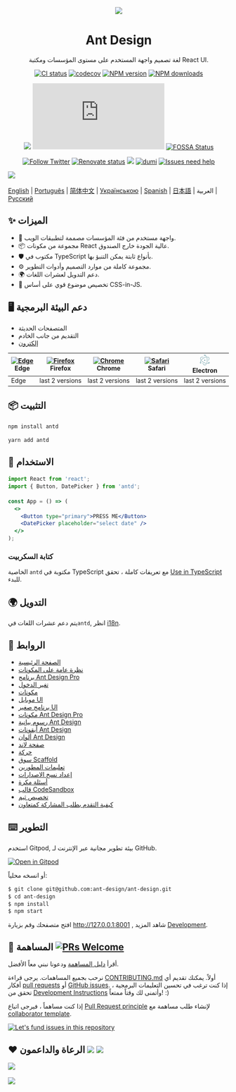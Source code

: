 <p align="center">
  <a href="https://ant.design">
    <img width="200" src="https://gw.alipayobjects.com/zos/rmsportal/KDpgvguMpGfqaHPjicRK.svg">
  </a>
</p>

<h1 align="center">Ant Design</h1>

<div align="center">

لغة تصميم واجهة المستخدم على مستوى المؤسسات ومكتبة React UI.

[![CI status][github-action-image]][github-action-url] [![codecov][codecov-image]][codecov-url] [![NPM version][npm-image]][npm-url] [![NPM downloads][download-image]][download-url]

[![][bundlephobia-image]][bundlephobia-url] [![][bundlesize-js-image]][unpkg-js-url] [![FOSSA Status][fossa-image]][fossa-url]

[![Follow Twitter][twitter-image]][twitter-url] [![Renovate status][renovate-image]][renovate-dashboard-url] [![][issues-helper-image]][issues-helper-url] [![dumi][dumi-image]][dumi-url] [![Issues need help][help-wanted-image]][help-wanted-url]

[npm-image]: http://img.shields.io/npm/v/antd.svg?style=flat-square
[npm-url]: http://npmjs.org/package/antd
[github-action-image]: https://github.com/ant-design/ant-design/workflows/%E2%9C%85%20test/badge.svg
[github-action-url]: https://github.com/ant-design/ant-design/actions?query=workflow%3A%22%E2%9C%85+test%22
[codecov-image]: https://img.shields.io/codecov/c/github/ant-design/ant-design/master.svg?style=flat-square
[codecov-url]: https://codecov.io/gh/ant-design/ant-design/branch/master
[download-image]: https://img.shields.io/npm/dm/antd.svg?style=flat-square
[download-url]: https://npmjs.org/package/antd
[fossa-image]: https://app.fossa.io/api/projects/git%2Bgithub.com%2Fant-design%2Fant-design.svg?type=shield
[fossa-url]: https://app.fossa.io/projects/git%2Bgithub.com%2Fant-design%2Fant-design?ref=badge_shield
[help-wanted-image]: https://flat.badgen.net/github/label-issues/ant-design/ant-design/help%20wanted/open
[help-wanted-url]: https://github.com/ant-design/ant-design/issues?q=is%3Aopen+is%3Aissue+label%3A%22help+wanted%22
[twitter-image]: https://img.shields.io/twitter/follow/AntDesignUI.svg?label=Ant%20Design
[twitter-url]: https://twitter.com/AntDesignUI
[bundlesize-js-image]: https://img.badgesize.io/https:/unpkg.com/antd/dist/antd.min.js?label=antd.min.js&compression=gzip&style=flat-square
[unpkg-js-url]: https://unpkg.com/browse/antd/dist/antd.min.js
[bundlephobia-image]: https://badgen.net/bundlephobia/minzip/antd?style=flat-square
[bundlephobia-url]: https://bundlephobia.com/package/antd
[issues-helper-image]: https://img.shields.io/badge/using-issues--helper-orange?style=flat-square
[issues-helper-url]: https://github.com/actions-cool/issues-helper
[renovate-image]: https://img.shields.io/badge/renovate-enabled-brightgreen.svg?style=flat-square
[renovate-dashboard-url]: https://github.com/ant-design/ant-design/issues/32498
[dumi-image]: https://img.shields.io/badge/docs%20by-dumi-blue?style=flat-square
[dumi-url]: https://github.com/umijs/dumi

</div>

[![](https://user-images.githubusercontent.com/507615/209472919-6f7e8561-be8c-4b0b-9976-eb3c692aa20a.png)](https://ant.design)

[English](./README.md) | [Português](./README-pt_BR.md) | [简体中文](./README-zh_CN.md) | [Українською](./README-uk_UA.md) | [Spanish](./README-sp_MX.md) | [日本語](./README-ja_JP.md) | العربية  | [Русский](./README-ru_RU.md)
## ✨ الميزات

- 🌈 واجهة مستخدم من فئة المؤسسات مصممة لتطبيقات الويب.
- 📦 مجموعة من مكونات React عالية الجودة خارج الصندوق.
- 🛡 مكتوب في TypeScript بأنواع ثابتة يمكن التنبؤ بها.
- ⚙️ مجموعة كاملة من موارد التصميم وأدوات التطوير.
- 🌍 دعم التدويل لعشرات اللغات.
- 🎨 تخصيص موضوع قوي على أساس CSS-in-JS.

## 🖥 دعم البيئة البرمجية

- المتصفحات الحديثة
- التقديم من جانب الخادم
- [إلكترون](https://www.electronjs.org/)

| [<img src="https://raw.githubusercontent.com/alrra/browser-logos/master/src/edge/edge_48x48.png" alt="Edge" width="24px" height="24px" />](http://godban.github.io/browsers-support-badges/)<br>Edge | [<img src="https://raw.githubusercontent.com/alrra/browser-logos/master/src/firefox/firefox_48x48.png" alt="Firefox" width="24px" height="24px" />](http://godban.github.io/browsers-support-badges/)<br>Firefox | [<img src="https://raw.githubusercontent.com/alrra/browser-logos/master/src/chrome/chrome_48x48.png" alt="Chrome" width="24px" height="24px" />](http://godban.github.io/browsers-support-badges/)<br>Chrome | [<img src="https://raw.githubusercontent.com/alrra/browser-logos/master/src/safari/safari_48x48.png" alt="Safari" width="24px" height="24px" />](http://godban.github.io/browsers-support-badges/)<br>Safari | [<img src="https://raw.githubusercontent.com/alrra/browser-logos/master/src/electron/electron_48x48.png" alt="Electron" width="24px" height="24px" />](http://godban.github.io/browsers-support-badges/)<br>Electron |
| --- | --- | --- | --- | --- |
| Edge | last 2 versions | last 2 versions | last 2 versions | last 2 versions |

## 📦 التثبيت

```bash
npm install antd
```

```bash
yarn add antd
```

## 🔨 الاستخدام

```jsx
import React from 'react';
import { Button, DatePicker } from 'antd';

const App = () => (
  <>
    <Button type="primary">PRESS ME</Button>
    <DatePicker placeholder="select date" />
  </>
);
```

### كتابة السكربيت

الخاصية `antd` مكتوبة في TypeScript مع تعريفات كاملة ، تحقق [Use in TypeScript](https://ant.design/docs/react/use-in-typescript) للبدء.

## 🌍 التدويل

يتم دعم عشرات اللغات في`antd`, انظر [i18n](https://ant.design/docs/react/i18n).

## 🔗 الروابط

- [الصفحة الرئيسية](https://ant.design/)
- [نظرة عامة على المكونات](https://ant.design/components/overview)
- [برنامج Ant Design Pro](https://pro.ant.design/)
- [تغير الدخول](CHANGELOG.en-US.md)
- [مكونات](https://react-component.github.io/)
- [موبايل UI](https://mobile.ant.design)
- [برنامج صغير UI](https://mini.ant.design)
- [مكونات Ant Design Pro](https://procomponents.ant.design)
- [رسوم بيانية Ant Design](https://charts.ant.design)
- [أيقونات Ant Design](https://github.com/ant-design/ant-design-icons)
- [ألوان Ant Design](https://github.com/ant-design/ant-design-colors)
- [صفحة لاند](https://landing.ant.design)
- [حركة](https://motion.ant.design)
- [سوق Scaffold](https://scaffold.ant.design)
- [تعليمات المطورين](https://github.com/ant-design/ant-design/wiki/Development)
- [إعداد نسخ الاصدارات](https://github.com/ant-design/ant-design/wiki/%E8%BD%AE%E5%80%BC%E8%A7%84%E5%88%99%E5%92%8C%E7%89%88%E6%9C%AC%E5%8F%91%E5%B8%83%E6%B5%81%E7%A8%8B)
- [أسئلة مكرة](https://ant.design/docs/react/faq)
- [قالب CodeSandbox](https://u.ant.design/codesandbox-repro)
- [تخصيص ثيم](https://ant.design/docs/react/customize-theme)
- [كيفية التقدم بطلب المشاركة كمتعاون](https://github.com/ant-design/ant-design/wiki/Collaborators#how-to-apply-for-being-a-collaborator)

## ⌨️ التطوير

استخدم Gitpod, بيئة تطوير مجانية عبر الإنترنت لـ GitHub.

[![Open in Gitpod](https://gitpod.io/button/open-in-gitpod.svg)](https://gitpod.io/#https://github.com/ant-design/ant-design)

أو انسخه محلياً:

```bash
$ git clone git@github.com:ant-design/ant-design.git
$ cd ant-design
$ npm install
$ npm start
```

افتح متصفحك وقم بزيارة http://127.0.0.1:8001 , شاهد المزيد [Development](https://github.com/ant-design/ant-design/wiki/Development).

## 🤝 المساهمة [![PRs Welcome](https://img.shields.io/badge/PRs-welcome-brightgreen.svg?style=flat-square)](http://makeapullrequest.com)

أقرأ [دليل المساهمة](https://ant.design/docs/react/contributing) ودعونا نبني معاً الأفضل.

نرحب بجميع المساهمات. يرجى قراءة [CONTRIBUTING.md](https://github.com/ant-design/ant-design/blob/master/.github/CONTRIBUTING.md) أولاً. يمكنك تقديم أي أفكار [pull requests](https://github.com/ant-design/ant-design/pulls) أو [GitHub issues](https://github.com/ant-design/ant-design/issues). إذا كنت ترغب في تحسين التعليمات البرمجية ، تحقق من [Development Instructions](https://github.com/ant-design/ant-design/wiki/Development) وأتمنى لك وقتاً ممتعاً! :)

إذا كنت مساهماً ، فيرجى اتباع [Pull Request principle](https://github.com/ant-design/ant-design/wiki/PR-principle) لإنشاء طلب مساهمة مع [collaborator template](https://github.com/ant-design/ant-design/compare?expand=1&template=collaborator.md).

[![Let's fund issues in this repository](https://issuehunt.io/static/embed/issuehunt-button-v1.svg)](https://issuehunt.io/repos/34526884)

## ❤️ الرعاة والداعمون [![](https://opencollective.com/ant-design/tiers/sponsors/badge.svg?label=Sponsors&color=brightgreen)](https://opencollective.com/ant-design#support) [![](https://opencollective.com/ant-design/tiers/backers/badge.svg?label=Backers&color=brightgreen)](https://opencollective.com/ant-design#support)

[![](https://opencollective.com/ant-design/tiers/sponsors.svg?avatarHeight=36)](https://opencollective.com/ant-design#support)

[![](https://opencollective.com/ant-design/tiers/backers.svg?avatarHeight=36)](https://opencollective.com/ant-design#support)
